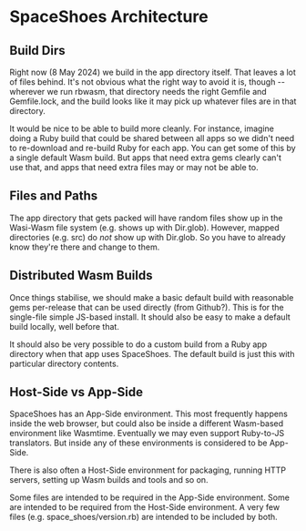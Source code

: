 # SpaceShoes Architecture

## Build Dirs

Right now (8 May 2024) we build in the app directory itself. That leaves a lot of files behind. It's not obvious what the right way to avoid it is, though -- wherever we run rbwasm, that directory needs the right Gemfile and Gemfile.lock, and the build looks like it may pick up whatever files are in that directory.

It would be nice to be able to build more cleanly. For instance, imagine doing a Ruby build that could be shared between all apps so we didn't need to re-download and re-build Ruby for each app. You can get some of this by a single default Wasm build. But apps that need extra gems clearly can't use that, and apps that need extra files may or may not be able to.

## Files and Paths

The app directory that gets packed will have random files show up in the Wasi-Wasm file system (e.g. shows up with Dir.glob). However, mapped directories (e.g. src) do *not* show up with Dir.glob. So you have to already know they're there and change to them.

## Distributed Wasm Builds

Once things stabilise, we should make a basic default build with reasonable gems per-release that can be used directly (from Github?). This is for the single-file simple JS-based install. It should also be easy to make a default build locally, well before that.

It should also be very possible to do a custom build from a Ruby app directory when that app uses SpaceShoes. The default build is just this with particular directory contents.

## Host-Side vs App-Side

SpaceShoes has an App-Side environment. This most frequently happens inside the web browser, but could also be inside a different Wasm-based environment like Wasmtime. Eventually we may even support Ruby-to-JS translators. But inside any of these environments is considered to be App-Side.

There is also often a Host-Side environment for packaging, running HTTP servers, setting up Wasm builds and tools and so on.

Some files are intended to be required in the App-Side environment. Some are intended to be required from the Host-Side environment. A very few files (e.g. space_shoes/version.rb) are intended to be included by both.

